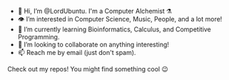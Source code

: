 - 🤝 Hi, I’m @LordUbuntu. I'm a Computer Alchemist ⚗️
- 👁️ I’m interested in Computer Science, Music, People, and a lot more!
- 📖 I’m currently learning Bioinformatics, Calculus, and Competitive Programming.
- 🔩 I’m looking to collaborate on anything interesting!
- 📫 Reach me by email (just don't spam).

Check out my repos! You might find something cool 😉


<!---
LordUbuntu/LordUbuntu is a ✨ special ✨ repository because its `README.md` (this file) appears on your GitHub profile.
You can click the Preview link to take a look at your changes.
--->
